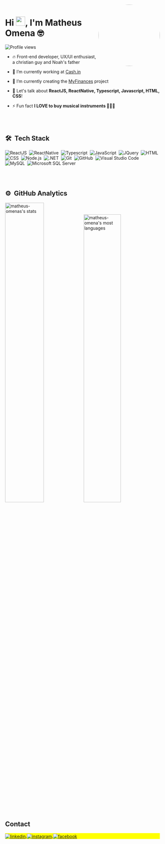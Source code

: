 <img align="right" height="200em" src="https://avatar-management--avatars.us-west-2.prod.public.atl-paas.net/62791860f29dcb0068f7f794/8dd61b79-67ce-4d18-8ea0-3e45e3aab8bc/128" style="border-radius:510px"/>
<h1 align="left">Hi <img src="https://raw.githubusercontent.com/kaueMarques/kaueMarques/master/hi.gif" height="30px">, I'm Matheus Omena 🤓</h1>
<p align="left"> <img src="https://komarev.com/ghpvc/?username=matheus-omena&color=yellow" alt="Profile views" /> </p>

- 🔥 Front-end developer, UX/UI enthusiast, a christian guy and Noah's father

- 🔭 I’m currently working at [Cash.in](https://www.cashin.com.br/)

- 🌱 I’m currently creating the [MyFinances](https://github.com/matheus-omena/my-finances-webui/tree/master/web-ui) project

- 💬 Let's talk about **ReactJS, ReactNative, Typescript, Javascript, HTML, CSS**!

- ⚡ Fun fact **I LOVE to buy musical instruments 🎸🎹🎤**



<br><br>

## 🛠 &nbsp;Tech Stack

![ReactJS](https://img.shields.io/badge/-ReactJS-05122A?style=flat&logo=react)&nbsp;
![ReactNative](https://img.shields.io/badge/-ReactNative-05122A?style=flat&logo=react)&nbsp;
![Typescript](https://img.shields.io/badge/-Typescript-05122A?style=flat&logo=typescript)&nbsp;
![JavaScript](https://img.shields.io/badge/-JavaScript-05122A?style=flat&logo=javascript)&nbsp;
![JQuery](https://img.shields.io/badge/-JQuery-05122A?style=flat&logo=jquery)&nbsp;
![HTML](https://img.shields.io/badge/-HTML-05122A?style=flat&logo=HTML5)&nbsp;
![CSS](https://img.shields.io/badge/-CSS-05122A?style=flat&logo=CSS3&logoColor=1572B6)&nbsp;
![Node.js](https://img.shields.io/badge/-Node.js-05122A?style=flat&logo=node.js)&nbsp;
![.NET](https://img.shields.io/badge/-.NET-05122A?style=flat&logo=dotnet)&nbsp;
![Git](https://img.shields.io/badge/-Git-05122A?style=flat&logo=git)&nbsp;
![GitHub](https://img.shields.io/badge/-GitHub-05122A?style=flat&logo=github)&nbsp;
![Visual Studio Code](https://img.shields.io/badge/-Visual%20Studio%20Code-05122A?style=flat&logo=visual-studio-code&logoColor=007ACC)&nbsp;
![MySQL](https://img.shields.io/badge/-MySQL-05122A?style=flat&logo=mysql)&nbsp;
![Microsoft SQL Server](https://img.shields.io/badge/-Microsoft%20SQL%20Server-05122A?style=flat&logo=microsoftsqlserver)&nbsp;

<br><br>

## ⚙️ &nbsp;GitHub Analytics

<p align="left">
<img width="50%" src="https://github-readme-stats.vercel.app/api?username=matheus-omena&show_icons=true&theme=vision-friendly-dark" alt="matheus-omenas's stats"/>
<img width="49%" src="https://github-readme-stats.vercel.app/api/top-langs/?username=matheus-omena&layout=compact&theme=vision-friendly-dark" alt="matheus-omena's most languages"/>
</p>


<br>

## Contact

<p align="left" style="background:yellow">
<a href="https://www.linkedin.com/in/matheus-omena/" target="_blank" norefer>
  <img align="center" src="https://img.shields.io/badge/-Linkedin-05122A?style=flat&logo=linkedin" alt="linkedin"/>
</a>
<a href="https://www.instagram.com/omatheusomena/" target="_blank">
 <img align="center" src="https://img.shields.io/badge/-Instagram-05122A?style=flat&logo=instagram" alt="instagram"/>
</a>
<a href="https://www.facebook.com/matheus.omena.16/" target="_blank">
 <img align="center" src="https://img.shields.io/badge/-Facebook-05122A?style=flat&logo=facebook" alt="facebook"/>
</a>
</p>
